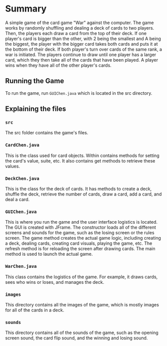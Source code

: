 # Summary
A simple game of the card game "War" against the computer. The game works by randomly shuffling and dealing a deck of cards to two players. Then, the players each draw a card from the top of their deck. If one player's card is bigger than the other, with 2 being the smallest and A being the biggest, the player with the bigger card takes both cards and puts it at the bottom of their deck. If both player's turn over cards of the same rank, a war is initiated. The players continue to draw until one player has a larger card, which they then take all of the cards that have been played. A player wins when they have all of the other player's cards.

## Running the Game
To run the game, run `GUIChen.java` which is located in the src directory.

## Explaining the files

### `src`
The src folder contains the game's files.

### `CardChen.java`
This is the class used for card objects. Within contains methods for setting the card's value, suite, etc. It also contains get methods to retrieve these values.

### `DeckChen.java`
This is the class for the deck of cards. It has methods to create a deck, shuffle the deck, retrieve the number of cards, draw a card, add a card, and deal a card.

### `GUIChen.java`
This is where you run the game and the user interface logistics is located. The GUI is created with JFrame. The constructor loads all of the different screens and sounds for the game, such as the losing screen or the rules screen. The game method creates the actual game logic, including creating a deck, dealing cards, creating card visuals, playing the game, etc. The refresh method is for reloading the screen after drawing cards. The main method is used to launch the actual game.

### `WarChen.java`
This class contains the logistics of the game. For example, it draws cards, sees who wins or loses, and manages the deck.

### `images`
This directory contains all the images of the game, which is mostly images for all of the cards in a deck.

### `sounds`
This directory contains all of the sounds of the game, such as the opening screen sound, the card flip sound, and the winning and losing sound.
